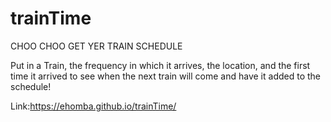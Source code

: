 # trainTime

CHOO CHOO GET YER TRAIN SCHEDULE


Put in a Train, the frequency in which it arrives, the location, and the first time it arrived to see when the next train will come and have it added to the schedule!

Link:https://ehomba.github.io/trainTime/
